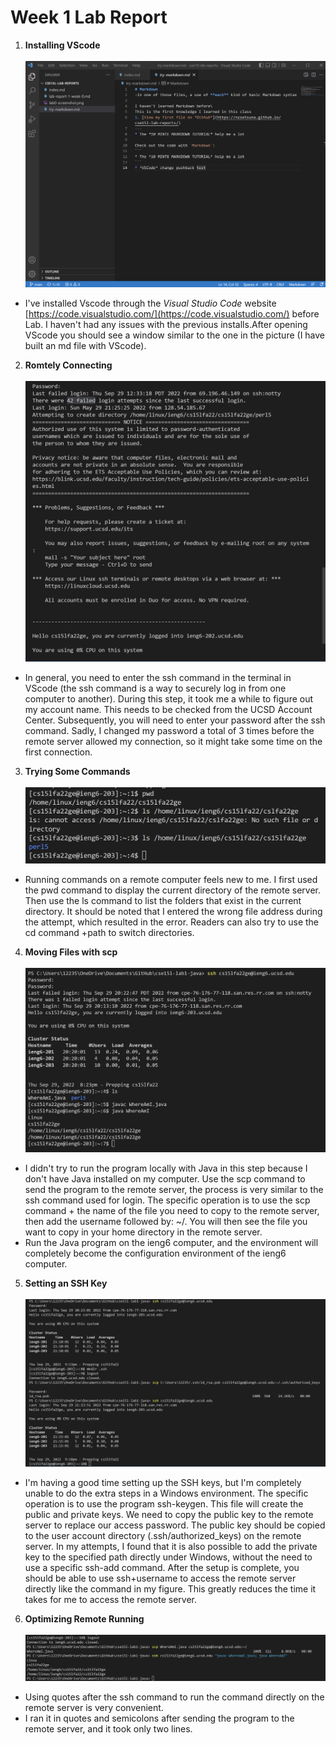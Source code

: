 # Week 1 Lab Report
1. **Installing VScode**\
\
![Image](w1p1.png) 
* I've installed Vscode through the *Visual Studio Code* website [https://code.visualstudio.com/](https://code.visualstudio.com/) before Lab. I haven't had any issues with the previous installs.After opening VScode you should see a window similar to the one in the picture (I have built an md file with VScode).

2. **Romtely Connecting**\
\
![Image](w1p2.png) 
* In general, you need to enter the ssh command in the terminal in VScode (the ssh command is a way to securely log in from one computer to another). During this step, it took me a while to figure out my account name. This needs to be checked from the UCSD Account Center. Subsequently, you will need to enter your password after the ssh command. Sadly, I changed my password a total of 3 times before the remote server allowed my connection, so it might take some time on the first connection.

3. **Trying Some Commands**\
\
![Image](w1p3.png)
* Running commands on a remote computer feels new to me. I first used the pwd command to display the current directory of the remote server. Then use the ls command to list the folders that exist in the current directory. It should be noted that I entered the wrong file address during the attempt, which resulted in the error. Readers can also try to use the cd command +path to switch directories.

4. **Moving Files with scp**\
\
![Image](w1p4.png)
* I didn't try to run the program locally with Java in this step because I don't have Java installed on my computer. Use the scp command to send the program to the remote server, the process is very similar to the ssh command used for login. The specific operation is to use the scp command + the name of the file you need to copy to the remote server, then add the username followed by: ~/. You will then see the file you want to copy in your home directory in the remote server.
* Run the Java program on the ieng6 computer, and the environment will completely become the configuration environment of the ieng6 computer.

5. **Setting an SSH Key**\
\
![Image](w1p5.png)
* I'm having a good time setting up the SSH keys, but I'm completely unable to do the extra steps in a Windows environment. The specific operation is to use the program ssh-keygen. This file will create the public and private keys. We need to copy the public key to the remote server to replace our access password. The public key should be copied to the user account directory (.ssh/authorized_keys) on the remote server. In my attempts, I found that it is also possible to add the private key to the specified path directly under Windows, without the need to use a specific ssh-add command. After the setup is complete, you should be able to use ssh+username to access the remote server directly like the command in my figure. This greatly reduces the time it takes for me to access the remote server.

6. **Optimizing Remote Running**\
\
![Image](w1p6.png) 
* Using quotes after the ssh command to run the command directly on the remote server is very convenient.
* I ran it in quotes and semicolons after sending the program to the remote server, and it took only two lines.
